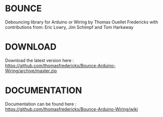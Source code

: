 BOUNCE
=====================

Debouncing library for Arduino or Wiring
by Thomas Ouellet Fredericks
with contributions from:
Eric Lowry, Jim Schimpf and Tom Harkaway

DOWNLOAD
=====================

Download the latest version here : https://github.com/thomasfredericks/Bounce-Arduino-Wiring/archive/master.zip

DOCUMENTATION
=====================

Documentation can be found here : https://github.com/thomasfredericks/Bounce-Arduino-Wiring/wiki

